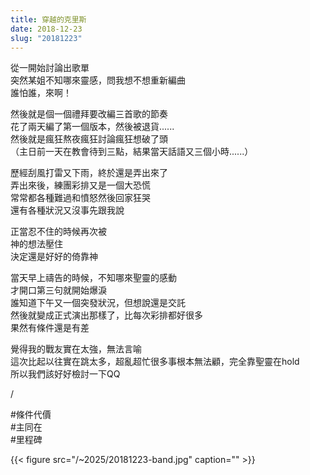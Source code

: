 ```yaml
---
title: 穿越的克里斯
date: 2018-12-23
slug: "20181223"
---
```


從一開始討論出歌單\
突然某姐不知哪來靈感，問我想不想重新編曲\
誰怕誰，來啊！

然後就是個一個禮拜要改編三首歌的節奏\
花了兩天編了第一個版本，然後被退貨......\
然後就是瘋狂熬夜瘋狂討論瘋狂想破了頭\
（主日前一天在教會待到三點，結果當天話語又三個小時......）

歷經刮風打雷又下雨，終於還是弄出來了\
弄出來後，練團彩排又是一個大恐慌\
常常都各種難過和憤怒然後回家狂哭\
還有各種狀況又沒事先跟我說

正當忍不住的時候再次被\
神的想法壓住\
決定還是好好的倚靠神

當天早上禱告的時候，不知哪來聖靈的感動\
才開口第三句就開始爆淚\
誰知道下午又一個突發狀況，但想說還是交託\
然後就變成正式演出那樣了，比每次彩排都好很多\
果然有條件還是有差

覺得我的戰友實在太強，無法言喻\
這次比起以往實在跳太多，超亂超忙很多事根本無法顧，完全靠聖靈在hold\
所以我們該好好檢討一下QQ

/

#條件代價\
#主同在\
#里程碑

{{< figure src="/~2025/20181223-band.jpg" caption="" >}}
